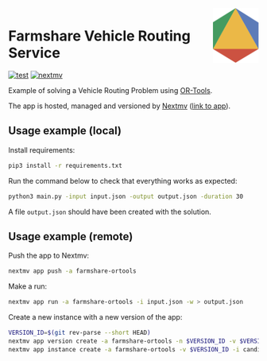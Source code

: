 <img src="logo.svg" align="right" height="110"/>

# Farmshare Vehicle Routing Service

[![test](https://github.com/nextmv-io/farmshare/actions/workflows/test.yml/badge.svg?event=push&branch=stable)](https://github.com/nextmv-io/farmshare/actions/workflows/test.yml)
[![nextmv](https://github.com/nextmv-io/farmshare/actions/workflows/nextmv.yml/badge.svg?event=push&branch=stable)](https://github.com/nextmv-io/farmshare/actions/workflows/nextmv.yml)

Example of solving a Vehicle Routing Problem using [OR-Tools](https://developers.google.com/optimization/routing/vrp).

The app is hosted, managed and versioned by [Nextmv](https://nextmv.io/) ([link to app](https://cloud.nextmv.io/acc/1938e794-c31c-4e65-9d63-fa50be77a82a/app/farmshare-ortools)).

## Usage example (local)

Install requirements:

```bash
pip3 install -r requirements.txt
```

Run the command below to check that everything works as expected:

```bash
python3 main.py -input input.json -output output.json -duration 30
```

A file `output.json` should have been created with the solution.

## Usage example (remote)

Push the app to Nextmv:

```bash
nextmv app push -a farmshare-ortools
```

Make a run:

```bash
nextmv app run -a farmshare-ortools -i input.json -w > output.json
```

Create a new instance with a new version of the app:

```bash
VERSION_ID=$(git rev-parse --short HEAD)
nextmv app version create -a farmshare-ortools -n $VERSION_ID -v $VERSION_ID
nextmv app instance create -a farmshare-ortools -v $VERSION_ID -i candidate-1 -n "Test candidate 1"
```
